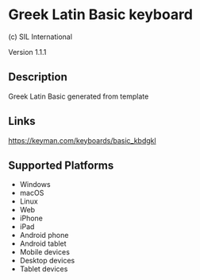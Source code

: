 Greek Latin Basic keyboard
==============

(c) SIL International

Version 1.1.1

Description
-----------

Greek Latin Basic generated from template

Links
-----
https://keyman.com/keyboards/basic_kbdgkl

Supported Platforms
-------------------
 * Windows
 * macOS
 * Linux
 * Web
 * iPhone
 * iPad
 * Android phone
 * Android tablet
 * Mobile devices
 * Desktop devices
 * Tablet devices

